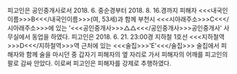 피고인은 공인중개사로서 2018. 6. 중순경부터 2018. 8. 16.경까지 피해자 <<<내국인이름>>>B<<</내국인이름>>>(여, 53세)과 함께 부천시 <<<시아래주소>>>C<<</시아래주소>>>에 있는 '<<<공인중개사>>>△△<<</공인중개사>>>공인중개사' 사무실에서 동업을 하였다.
피고인은 2018. 6. 21. 23:00경 지하철 1호선 <<<지하철역>>>D<<</지하철역>>>역 근처에 있는 <<<술집>>>'E'<<</술집>>> 술집에서 피해자와 함께 술을 마시던 중 갑자기 피해자의 옆 자리로 가서 피해자의 어깨를 피고인의 팔로 감싸 안았다.
이로써 피고인은 피해자를 강제로 추행하였다.